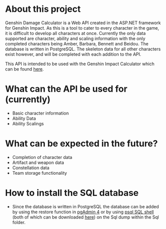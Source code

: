 # About this project
Genshin Damage Calculator is a Web API created in the ASP.NET framework for Genshin Impact. As this is a tool to cater to every character in the game, it is difficult to develop all characters at once. Currently the only data supported are character, ability and scaling information with the only completed characters being Amber, Barbara, Bennett and Beidou. The database is written in PostgreSQL. The skeleton data for all other characters exist however, and will be completed with each addition to the API. 

This API is intended to be used with the Genshin Impact Calculator which can be found [here](https://github.com/RameezHaniff/Genshin-Impact-Calculator.git).

# What can the API be used for (currently)
* Basic character information
* Ability Data
* Ability Scalings

# What can be expected in the future?
* Completion of character data
* Artifact and weapon data
* Constellation data
* Team storage functionality

# How to install the SQL database
* Since the database is written in PostgreSQL the database can be added by using the restore function in [pgAdmin 4](https://www.pgadmin.org/docs/pgadmin4/development/restore_dialog.html) or by using [psql SQL shell](https://www.postgresql.org/docs/current/backup-dump.html#BACKUP-DUMP-RESTORE) (both of which can be downloaded [here](https://www.postgresql.org/download/)) on the Sql dump within the Sql folder.
